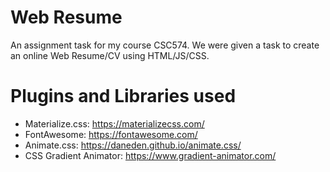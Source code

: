 # Web Resume
An assignment task for my course CSC574. We were given a task to create an online Web Resume/CV using HTML/JS/CSS.

# Plugins and Libraries used
- Materialize.css: https://materializecss.com/
- FontAwesome: https://fontawesome.com/
- Animate.css: https://daneden.github.io/animate.css/
- CSS Gradient Animator: https://www.gradient-animator.com/
